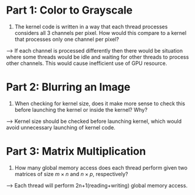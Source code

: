 # Part 1: Color to Grayscale

1. The kernel code is written in a way that each thread processes considers all 3 channels per pixel. How would this compare to a kernel that processes only one channel per pixel?

--> If each channel is processed differently then there would be situation where some threads would be idle and waiting for other threads to process other channels. This would cause inefficient use of GPU resource.

# Part 2: Blurring an Image

1. When checking for kernel size, does it make more sense to check this before launching the kernel or inside the kernel? Why?

--> Kernel size should be checked before launching kernel, which would avoid unnecessary launching of kernel code.

# Part 3: Matrix Multiplication

1. How many global memory access does each thread perform given two matrices of size $m \times n$ and $n \times p$, respectively?

--> Each thread will perform 2n+1(reading+writing) global memory access.
